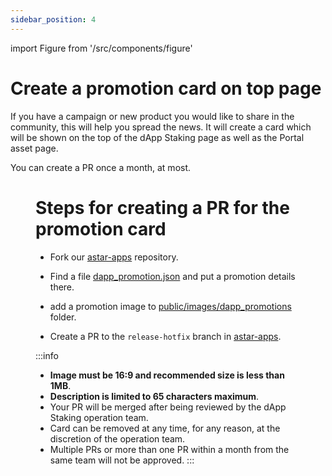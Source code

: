 ```yaml
---
sidebar_position: 4
---
```


import Figure from '/src/components/figure'

# Create a promotion card on top page

If you have a campaign or new product you would like to share in the community, this will help you spread the news. It will create a card which will be shown on the top of the dApp Staking page as well as the Portal asset page.

You can create a PR once a month, at most.

<Figure src={require('/docs/use/dapp-staking/for-devs/img/promotion-card.png').default} width="100%" />

# Steps for creating a PR for the promotion card

- Fork our [astar-apps](https://github.com/AstarNetwork/astar-apps) repository.

- Find a file [dapp_promotion.json](https://github.com/AstarNetwork/astar-apps/blob/main/src/data/dapp_promotions.json) and put a promotion details there.

- add a promotion image to [public/images/dapp_promotions](https://github.com/AstarNetwork/astar-apps/tree/main/public/images/dapp_promotions) folder.

- Create a PR to the <code>release-hotfix</code> branch in [astar-apps](https://github.com/AstarNetwork/astar-apps).


:::info
- **Image must be 16:9 and recommended size is less than 1MB**.
- **Description is limited to 65 characters maximum**.
- Your PR will be merged after being reviewed by the dApp Staking operation team.
- Card can be removed at any time, for any reason, at the discretion of the operation team.
- Multiple PRs or more than one PR within a month from the same team will not be approved.
:::

